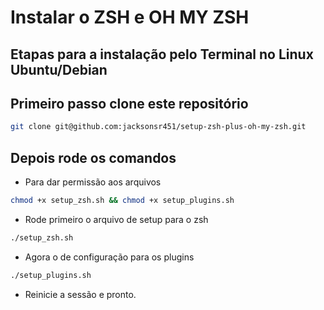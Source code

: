 # Instalar o ZSH e OH MY ZSH

## Etapas para a instalação pelo Terminal no Linux Ubuntu/Debian

## Primeiro passo clone este repositório

```bash
git clone git@github.com:jacksonsr451/setup-zsh-plus-oh-my-zsh.git
```

## Depois rode os comandos

* Para dar permissão aos arquivos

```bash
chmod +x setup_zsh.sh && chmod +x setup_plugins.sh 
```

* Rode primeiro o arquivo de setup para o zsh 
```zsh
./setup_zsh.sh 
```

* Agora o de configuração para os plugins
```bash
./setup_plugins.sh
```

* Reinicie a sessão e pronto.
